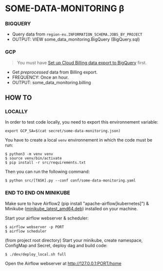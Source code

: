 # SOME-DATA-MONITORING β

### BIGQUERY

- Query data from `region-eu.INFORMATION_SCHEMA.JOBS_BY_PROJECT`
- OUTPUT: VIEW some_data_monitoring.BigQuery (BigQuery.sql)

### GCP

> You must have [Set up Cloud Billing data export to BigQuery](https://cloud.google.com/billing/docs/how-to/export-data-bigquery-setup) first.

- Get *preprocessed* data from Billing export.
- FREQUENCY: Once an hour.
- OUTPUT: some_data_monitoring.billing


## HOW TO

### LOCALLY

In order to test code locally, you need to export this environnement variable: 
```shell
export GCP_SA=$(cat secret/some-data-monitoring.json)
```

You have to create a local `venv` environnement in which the code must be run: 
```shell
$ python3 -m venv venv
$ source venv/bin/activate
$ pip install -r src/requirements.txt
```

Then you can run the following command: 
```shell
$ python src/[TASK].py --conf conf/some-data-monitoring.yaml
```

### END TO END ON MINIKUBE

Make sure to have Airflow2 (pip install "apache-airflow[kubernetes]") & Minikube ([minikube_latest_amd64.deb](https://storage.googleapis.com/minikube/releases/latest/minikube_latest_amd64.deb)) installed on your machine. 

Start your airflow webserver & scheduler: 
```shell
$ airflow webserver -p PORT
$ airflow scheduler
```

(from project root directory) Start your minikube, create namespace, ConfigMap and Secret, deploy dag and build code:
```shell
$ ./dev/deploy_local.sh full
``` 

Open the Airflow webserver at http://127.0.0.1:PORT/home
